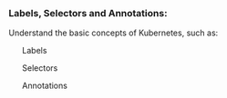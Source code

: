 <br>

<h3>Labels, Selectors and Annotations:</h3>
<p>
Understand the basic concepts of Kubernetes, such as:

<ul>Labels</ul>
<ul>Selectors</ul>
<ul>Annotations</ul>
